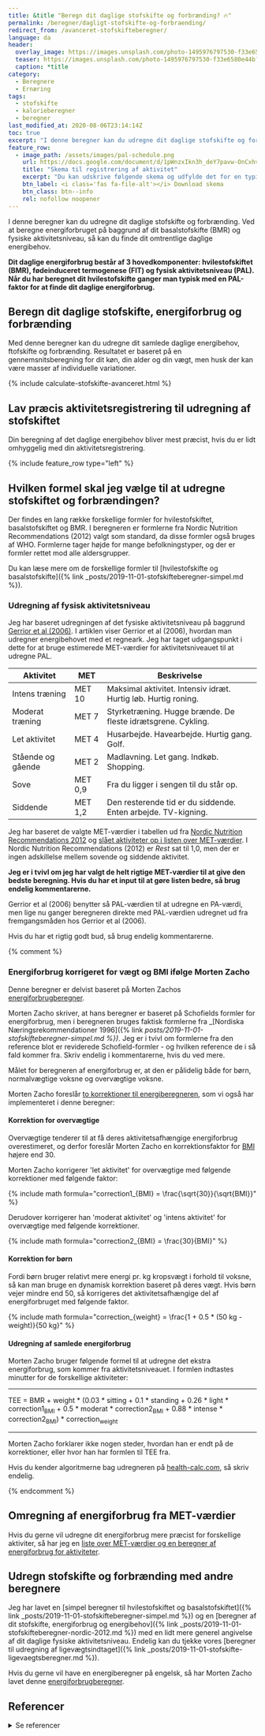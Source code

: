 ```yaml
---
title: &title "Beregn dit daglige stofskifte og forbrænding? 🔥"
permalink: /beregner/dagligt-stofskifte-og-forbraending/
redirect_from: /avanceret-stofskifteberegner/
language: da
header:
  overlay_image: https://images.unsplash.com/photo-1495976797530-f33e6580e44b?ixlib=rb-1.2.1&ixid=eyJhcHBfaWQiOjEyMDd9&auto=format&fit=crop&w=1900&q=5
  teaser: https://images.unsplash.com/photo-1495976797530-f33e6580e44b?ixlib=rb-1.2.1&ixid=eyJhcHBfaWQiOjEyMDd9&auto=format&fit=crop&w=400&q=5
  caption: *title
category:
  - Beregnere
  - Ernæring
tags:
  - stofskifte
  - kalorieberegner
  - beregner
last_modified_at: 2020-08-06T23:14:14Z
toc: true
excerpt: "I denne beregner kan du udregne dit daglige stofskifte og forbrænding. Ved at beregne energiforbruget på baggrund af dit basalstofskifte (BMR) og fysiske aktivitetsniveau, så kan du finde dit omtrentlige daglige energibehov."
feature_row:
  - image_path: /assets/images/pal-schedule.png
    url: https://docs.google.com/document/d/1pWnzxIkn3h_deY7pavw-OnCxhvtSiyFfBZCoyJjj8dY/copy?usp=sharing
    title: "Skema til registrering af aktivitet"
    excerpt: "Du kan udskrive følgende skema og udfylde det for en typisk dag. Når du har udfyldt skemaet og udregnet, hvor meget aktivitet, du har i de enkelte kategorier, så er du klar til at skrive værdierne ind i beregneren af dit daglige energibehov."
    btn_label: <i class='fas fa-file-alt'></i> Download skema
    btn_class: btn--info
    rel: nofollow noopener
---
```


I denne beregner kan du udregne dit daglige stofskifte og forbrænding. Ved at beregne energiforbruget på baggrund af dit basalstofskifte (BMR) og fysiske aktivitetsniveau, så kan du finde dit omtrentlige daglige energibehov.

**Dit daglige energiforbrug består af 3 hovedkomponenter: hvilestofskiftet (BMR), fødeinduceret termogenese (FIT) og fysisk aktivitetsniveau (PAL). Når du har beregnet dit hvilestofskifte ganger man typisk med en PAL-faktor for at finde dit daglige energiforbrug.**

## Beregn dit daglige stofskifte, energiforbrug og forbrænding

Med denne beregner kan du udregne dit samlede daglige energibehov, ftofskifte og forbrænding. Resultatet er baseret på en gennemsnitsberegning for dit køn, din alder og din vægt, men husk der kan være masser af individuelle variationer.

{% include calculate-stofskifte-avanceret.html %}

## Lav præcis aktivitetsregistrering til udregning af stofskiftet

Din beregning af det daglige energibehov bliver mest præcist, hvis du er lidt omhyggelig med din aktivitetsregistrering.

{% include feature_row type="left" %}

## Hvilken formel skal jeg vælge til at udregne stofskiftet og forbrændingen?

Der findes en lang række forskellige formler for hvilestofskiftet, basalstofskiftet og BMR. I beregneren er formlerne fra Nordic Nutrition Recommendations (2012) valgt som standard, da disse formler også bruges af WHO. Formlerne tager højde for mange befolkningstyper, og der er formler rettet mod alle aldersgrupper.

Du kan læse mere om de forskellige formler til [hvilestofskifte og basalstofskifte]({% link _posts/2019-11-01-stofskifteberegner-simpel.md %}).

### Udregning af fysisk aktivitetsniveau

Jeg har baseret udregningen af det fysiske aktivitetsniveau på baggrund [Gerrior et al (2006)](https://www.ncbi.nlm.nih.gov/pmc/articles/PMC1784117/). I artiklen viser Gerrior et al (2006), hvordan man udregner energibehovet med et regneark. Jeg har taget udgangspunkt i dette for at bruge estimerede MET-værdier for aktivitetsniveauet til at udregne PAL.

| Aktivitet | MET | Beskrivelse |
|-|-|-|
| Intens træning | MET 10 | Maksimal aktivitet. Intensiv idræt. Hurtig løb. Hurtig roning. |
| Moderat træning | MET 7 | Styrketræning. Hugge brænde. De fleste idrætsgrene. Cykling. |
| Let aktivitet | MET 4 | Husarbejde. Havearbejde. Hurtig gang. Golf. |
| Stående og gående | MET 2 | Madlavning. Let gang. Indkøb. Shopping. |
| Sove | MET 0,9 | Fra du ligger i sengen til du står op. |
| Siddende | MET 1,2 | Den resterende tid er du siddende. Enten arbejde. TV-kigning. |

Jeg har baseret de valgte MET-værdier i tabellen ud fra [Nordic Nutrition Recommendations 2012](https://www.norden.org/en/publication/nordic-nutrition-recommendations-2012) og [slået aktiviteter op i listen over MET-værdier](/met/). I Nordic Nutrition Recommendations (2012) er _Rest_ sat til 1,0, men der er ingen adskillelse mellem sovende og siddende aktivitet.

**Jeg er i tvivl om jeg har valgt de helt rigtige MET-værdier til at give den bedste beregning. Hvis du har et input til at gøre listen bedre, så brug endelig kommentarerne.**

Gerrior et al (2006) benytter så PAL-værdien til at udregne en PA-værdi, men lige nu ganger beregneren direkte med PAL-værdien udregnet ud fra fremgangsmåden hos Gerrior et al (2006).

Hvis du har et rigtig godt bud, så brug endelig kommentarerne.

{% comment %}

### Energiforbrug korrigeret for vægt og BMI ifølge Morten Zacho

Denne beregner er delvist baseret på Morten Zachos [energiforbrugberegner](http://health-calc.com/diet/energy-expenditure-advanced).

Morten Zacho skriver, at hans beregner er baseret på Schofields formler for energiforbrug, men i beregneren bruges faktisk formlerne fra _[Nordiska Næringsrekommendationer 1996]({% link _posts/2019-11-01-stofskifteberegner-simpel.md %})_. Jeg er i tvivl om formlerne fra den reference blot er reviderede Schofield-formler - og hvilken reference de i så fald kommer fra. Skriv endelig i kommentarerne, hvis du ved mere.

Målet for beregneren af energiforbrug er, at den er pålidelig både for børn, normalvægtige voksne og overvægtige voksne.

Morten Zacho foreslår [to korrektioner til energiberegneren](http://health-calc.com/diet/energy-expenditure-advanced), som vi også har implementeret i denne beregner:

#### Korrektion for overvægtige

Overvægtige tenderer til at få deres aktivitetsafhængige energiforbrug overestimeret, og derfor foreslår Morten Zacho en korrektionsfaktor for [BMI](/bmi/) højere end 30.

Morten Zacho korrigerer 'let aktivitet' for overvægtige med følgende korrektioner med følgende faktor:

{% include math formula="correction1_{BMI} = \frac{\sqrt{30}}{\sqrt{BMI}}" %}

Derudover korrigerer han 'moderat aktivitet' og 'intens aktivitet' for overvægtige med følgende korrektioner.

{% include math formula="correction2_{BMI} = \frac{30}{BMI}" %}

#### Korrektion for børn

Fordi børn bruger relativt mere energi pr. kg kropsvægt i forhold til voksne, så kan man bruge en dynamisk korrektion baseret på deres vægt. Hvis børn vejer mindre end 50, så korrigeres det aktivitetsafhængige del af energiforbruget med følgende faktor.

{% include math formula="correction_{weight} = \frac{1 + 0.5 * (50 kg - weight)}{50 kg}" %}

#### Udregning af samlede energiforbrug

Morten Zacho bruger følgende formel til at udregne det ekstra energiforbrug, som kommer fra aktivitetsniveauet. I formlen indtastes minutter for de forskellige aktiviteter:

***

TEE = BMR + weight * (0.03 * sitting + 0.1 * standing + 0.26 * light * correction1<sub>BMI</sub> + 0.5 * moderat * correction2<sub>BMI</sub> + 0.88 * intense * correction2<sub>BMI</sub>) * correction<sub>weight</sub>

***

Morten Zacho forklarer ikke nogen steder, hvordan han er endt på de korrektioner, eller hvor han har formlen til TEE fra.

Hvis du kender algoritmerne bag udregneren på [health-calc.com](http://health-calc.com/diet/energy-expenditure-advanced), så skriv endelig.

{% endcomment %}

## Omregning af energiforbrug fra MET-værdier

Hvis du gerne vil udregne dit energiforbrug mere præcist for forskellige aktiviter, så har jeg en [liste over MET-værdier og en beregner af energiforbrug for aktiviteter](/met/).

## Udregn stofskifte og forbrænding med andre beregnere

Jeg har lavet en [simpel beregner til hvilestofskiftet og basalstofskiftet]({% link _posts/2019-11-01-stofskifteberegner-simpel.md %}) og en [beregner af dit stofskifte, energiforbrug og energibehov]({% link _posts/2019-11-01-stofskifteberegner-nordic-2012.md %}) med en lidt mere generel angivelse af dit daglige fysiske aktivitetsniveau. Endelig kan du tjekke vores [beregner til udregning af ligevægtsindtaget]({% link _posts/2019-11-01-stofskifte-ligevaegtsberegner.md %}).

Hvis du gerne vil have en energiberegner på engelsk, så har Morten Zacho lavet denne [energiforbrugberegner](http://health-calc.com/diet/energy-expenditure-advanced).

## Referencer

<details markdown="1">
  <summary>Se referencer</summary>

- Schofield, W.N. 1985. Predicting basal metabolic rate, new standards and review of previous work. Hum. Nutr. Clin. Nutr., 39C (suppl. 1): 5-41. <https://pubmed.ncbi.nlm.nih.gov/4044297/>
- Waterlow, John C., Nevin S. Scrimshaw, og Beat Schürch. 1996. “Energy and Protein requirements, Proceedings of an IDECG workshop”. Eur J Clin Nutr 50 (februar): 1–197. <http://archive.unu.edu/unupress/food2/UID01E/UID01E00.HTM>.
</summary>
